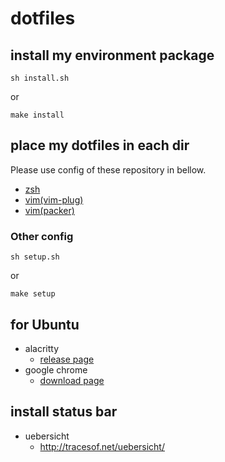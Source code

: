 # dotfiles

## install my environment package

```
sh install.sh
```

or

```
make install
```

## place my dotfiles in each dir

Please use config of these repository in bellow.

- [zsh](https://github.com/mitubaEX/zsh_conf)
- [vim(vim-plug)](https://github.com/mitubaEX/vim_plug_conf)
- [vim(packer)](https://github.com/mitubaEX/nvim_lua_config)

### Other config

```
sh setup.sh
```

or

```
make setup
```

## for Ubuntu

- alacritty
  - [release page](https://github.com/jwilm/alacritty/releases)
- google chrome
  - [download page](https://www.google.com/chrome/)

## install status bar

- uebersicht
  - http://tracesof.net/uebersicht/
